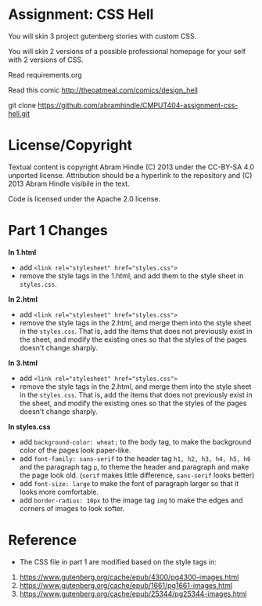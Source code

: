 # Assignment: CSS Hell

You will skin 3 project gutenberg stories with custom CSS.

You will skin 2 versions of a possible professional homepage for your
self with 2 versions of CSS.

Read requirements.org

Read this comic http://theoatmeal.com/comics/design_hell

git clone https://github.com/abramhindle/CMPUT404-assignment-css-hell.git

# License/Copyright

Textual content is copyright Abram Hindle (C) 2013 under the CC-BY-SA
4.0 unported license. Attribution should be a hyperlink to the
repository and (C) 2013 Abram Hindle visibile in the text.

Code is licensed under the Apache 2.0 license.

# Part 1 Changes

<b> In 1.html </b>

- add `<link rel="stylesheet" href="styles.css">`
- remove the style tags in the 1.html, and add them to the style sheet in `styles.css`.

<b> In 2.html </b>

- add `<link rel="stylesheet" href="styles.css">`
- remove the style tags in the 2.html, and merge them into the style sheet in the `styles.css`. That is, add the items that does not previously exist in the sheet, and modify the existing ones so that the styles of the pages doesn't change sharply.

<b> In 3.html </b>

- add `<link rel="stylesheet" href="styles.css">`
- remove the style tags in the 2.html, and merge them into the style sheet in the `styles.css`. That is, add the items that does not previously exist in the sheet, and modify the existing ones so that the styles of the pages doesn't change sharply.

<b> In styles.css </b>

- add `background-color: wheat;` to the body tag, to make the background color of the pages look paper-like.
- add `font-family: sans-serif` to the header tag `h1, h2, h3, h4, h5, h6` and the paragraph tag `p`, to theme the header and paragraph and make the page look old. (`serif` makes little difference, `sans-serif` looks better)
- add `font-size: large` to make the font of paragraph larger so that it looks more comfortable.
- add `border-radius: 10px` to the image tag `img` to make the edges and corners of images to look softer.

# Reference

- The CSS file in part 1 are modified based on the style tags in:

1.  https://www.gutenberg.org/cache/epub/4300/pg4300-images.html
2.  https://www.gutenberg.org/cache/epub/1661/pg1661-images.html
3.  https://www.gutenberg.org/cache/epub/25344/pg25344-images.html
